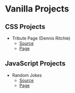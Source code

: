 # Vanilla Projects

## CSS Projects

- Tribute Page (Dennis Ritchie)
  - [Source](https://github.com/batyil/vanilla-projects/tree/main/css-projects/tribute-page)
  - [Page](https://batyil.github.io/vanilla-projects/css-projects/tribute-page/tribute-page.html)

## JavaScript Projects

- Random Jokes
  - [Source](https://github.com/batyil/vanilla-projects/tree/main/javascript-projects/random-jokes)
  - [Page](https://batyil.github.io/vanilla-projects/javascript-projects/random-jokes/random-jokes.html)
